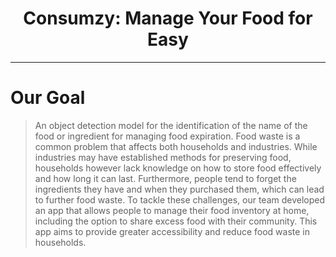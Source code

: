<h1 align="center">Consumzy: Manage Your Food for Easy</h1>

---
# Our Goal
>An object detection model for the identification of the name of the food or ingredient for managing food expiration. Food waste is a common problem that affects both households and industries. While industries may have established methods for preserving food, households however lack knowledge on how to store food effectively and how long it can last. Furthermore, people tend to forget the ingredients they have and when they purchased them, which can lead to further food waste. To tackle these challenges, our team developed an app that allows people to manage their food inventory at home, including the option to share excess food with their community. This app aims to provide greater accessibility and reduce food waste in households. 

